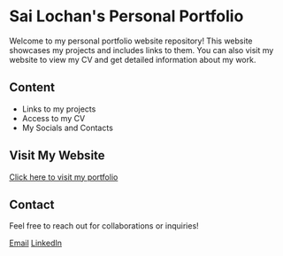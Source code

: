 # Sai Lochan's Personal Portfolio

Welcome to my personal portfolio website repository!
This website showcases my projects and includes links to them. You can also visit my website to view my CV and get detailed information about my work.

## Content

- Links to my projects
- Access to my CV
- My Socials and Contacts

## Visit My Website

[Click here to visit my portfolio](https://sailochan.onrender.com)

## Contact

Feel free to reach out for collaborations or inquiries!

[Email](mailto:work.sailochandash@gmail.com)
[LinkedIn](https://linkedin.com/in/sailochandash)
